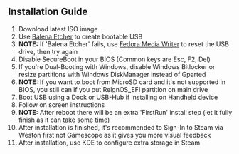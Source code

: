 <h2>Installation Guide</h2>

<ol>
  <li>Download latest ISO image</li>
  <li>
    Use <a
      href="https://etcher.balena.io/"
      target="_blank"
      rel="noopener noreferrer">Balena Etcher</a
    > to create bootable USB
  </li>
  <li>
    <b>NOTE:</b> If 'Balena Etcher' fails, use
    <a
      href="https://github.com/FedoraQt/MediaWriter"
      target="_blank"
      rel="noopener noreferrer">Fedora Media Writer</a
    > to reset the USB drive, then try again
  </li>
  <li>
    Disable SecureBoot in your BIOS
    <span>(Common keys are Esc, F2, Del)</span>
  </li>
  <li>
    If you're Dual-Booting with Windows, disable Windows Bitlocker or resize
    partitions with Windows DiskManager instead of Gparted
  </li>
  <li>
    <b>NOTE:</b> If you want to boot from MicroSD card and it's not supported in
    BIOS, you still can if you put ReignOS_EFI partition on main drive
  </li>
  <li>Boot USB using a Dock or USB-Hub if installing on Handheld device</li>
  <li>Follow on screen instructions</li>
  <li>
    <b>NOTE:</b> After reboot there will be an extra 'FirstRun' install step (let
    it fully finish as it can take some time)
  </li>
  <li>
    After installation is finished, it's recommended to Sign-In to Steam via
    Weston first not Gamescope as it gives you more visual feedback
  </li>
  <li>After installation, use KDE to configure extra storage in Steam</li>
</ol>
